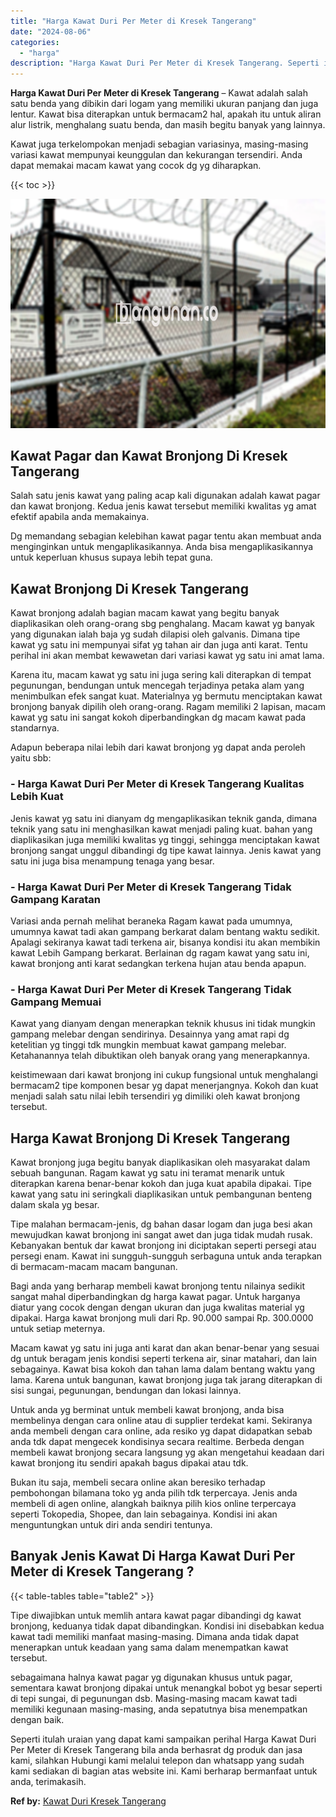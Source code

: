 ```yaml
---
title: "Harga Kawat Duri Per Meter di Kresek Tangerang"
date: "2024-08-06"
categories: 
  - "harga"
description: "Harga Kawat Duri Per Meter di Kresek Tangerang. Seperti itulah uraian yang dapat kami sampaikan perihal Harga Kawat Duri Per Meter di Kresek Tangerang bila a..."
---
```


**Harga Kawat Duri Per Meter di Kresek Tangerang** – Kawat adalah salah satu benda yang dibikin dari logam yang memiliki ukuran panjang dan juga lentur. Kawat bisa diterapkan untuk bermacam2 hal, apakah itu untuk aliran alur listrik, menghalang suatu benda, dan masih begitu banyak yang lainnya.

Kawat juga terkelompokan menjadi sebagian variasinya, masing-masing variasi kawat mempunyai keunggulan dan kekurangan tersendiri. Anda dapat memakai macam kawat yang cocok dg yg diharapkan.

{{< toc >}}

![Harga Kawat Duri Per Meter di Kresek Tangerang](/images/jual-kawat-murah04.png)

## Kawat Pagar dan Kawat Bronjong Di Kresek Tangerang

Salah satu jenis kawat yang paling acap kali digunakan adalah kawat pagar dan kawat bronjong. Kedua jenis kawat tersebut memiliki kwalitas yg amat efektif apabila anda memakainya.

Dg memandang sebagian kelebihan kawat pagar tentu akan membuat anda menginginkan untuk mengaplikasikannya. Anda bisa mengaplikasikannya untuk keperluan khusus supaya lebih tepat guna.

## Kawat Bronjong Di Kresek Tangerang

Kawat bronjong adalah bagian macam kawat yang begitu banyak diaplikasikan oleh orang-orang sbg penghalang. Macam kawat yg banyak yang digunakan ialah baja yg sudah dilapisi oleh galvanis. Dimana tipe kawat yg satu ini mempunyai sifat yg tahan air dan juga anti karat. Tentu perihal ini akan membat kewawetan dari variasi kawat yg satu ini amat lama.

Karena itu, macam kawat yg satu ini juga sering kali diterapkan di tempat pegunungan, bendungan untuk mencegah terjadinya petaka alam yang menimbulkan efek sangat kuat. Materialnya yg bermutu menciptakan kawat bronjong banyak dipilih oleh orang-orang. Ragam memiliki 2 lapisan, macam kawat yg satu ini sangat kokoh diperbandingkan dg macam kawat pada standarnya.

Adapun beberapa nilai lebih dari kawat bronjong yg dapat anda peroleh yaitu sbb:

### \- Harga Kawat Duri Per Meter di Kresek Tangerang Kualitas Lebih Kuat

Jenis kawat yg satu ini dianyam dg mengaplikasikan teknik ganda, dimana teknik yang satu ini menghasilkan kawat menjadi paling kuat. bahan yang diaplikasikan juga memiliki kwalitas yg tinggi, sehingga menciptakan kawat bronjong sangat unggul dibandingi dg tipe kawat lainnya. Jenis kawat yang satu ini juga bisa menampung tenaga yang besar.

### \- Harga Kawat Duri Per Meter di Kresek Tangerang Tidak Gampang Karatan

Variasi anda pernah melihat beraneka Ragam kawat pada umumnya, umumnya kawat tadi akan gampang berkarat dalam bentang waktu sedikit. Apalagi sekiranya kawat tadi terkena air, bisanya kondisi itu akan membikin kawat Lebih Gampang berkarat. Berlainan dg ragam kawat yang satu ini, kawat bronjong anti karat sedangkan terkena hujan atau benda apapun.

### \- Harga Kawat Duri Per Meter di Kresek Tangerang Tidak Gampang Memuai

Kawat yang dianyam dengan menerapkan teknik khusus ini tidak mungkin gampang melebar dengan sendirinya. Desainnya yang amat rapi dg ketelitian yg tinggi tdk mungkin membuat kawat gampang melebar. Ketahanannya telah dibuktikan oleh banyak orang yang menerapkannya.

keistimewaan dari kawat bronjong ini cukup fungsional untuk menghalangi bermacam2 tipe komponen besar yg dapat menerjangnya. Kokoh dan kuat menjadi salah satu nilai lebih tersendiri yg dimiliki oleh kawat bronjong tersebut.

## Harga Kawat Bronjong Di Kresek Tangerang

Kawat bronjong juga begitu banyak diaplikasikan oleh masyarakat dalam sebuah bangunan. Ragam kawat yg satu ini teramat menarik untuk diterapkan karena benar-benar kokoh dan juga kuat apabila dipakai. Tipe kawat yang satu ini seringkali diaplikasikan untuk pembangunan benteng dalam skala yg besar.

Tipe malahan bermacam-jenis, dg bahan dasar logam dan juga besi akan mewujudkan kawat bronjong ini sangat awet dan juga tidak mudah rusak. Kebanyakan bentuk dar kawat bronjong ini diciptakan seperti persegi atau persegi enam. Kawat ini sungguh-sungguh serbaguna untuk anda terapkan di bermacam-macam macam bangunan.

Bagi anda yang berharap membeli kawat bronjong tentu nilainya sedikit sangat mahal diperbandingkan dg harga kawat pagar. Untuk harganya diatur yang cocok dengan dengan ukuran dan juga kwalitas material yg dipakai. Harga kawat bronjong muli dari Rp. 90.000 sampai Rp. 300.0000 untuk setiap meternya.

Macam kawat yg satu ini juga anti karat dan akan benar-benar yang sesuai dg untuk beragam jenis kondisi seperti terkena air, sinar matahari, dan lain sebagainya. Kawat bisa kokoh dan tahan lama dalam bentang waktu yang lama. Karena untuk bangunan, kawat bronjong juga tak jarang diterapkan di sisi sungai, pegunungan, bendungan dan lokasi lainnya.

Untuk anda yg berminat untuk membeli kawat bronjong, anda bisa membelinya dengan cara online atau di supplier terdekat kami. Sekiranya anda membeli dengan cara online, ada resiko yg dapat didapatkan sebab anda tdk dapat mengecek kondisinya secara realtime. Berbeda dengan membeli kawat bronjong secara langsung yg akan mengetahui keadaan dari kawat bronjong itu sendiri apakah bagus dipakai atau tdk.

Bukan itu saja, membeli secara online akan beresiko terhadap pembohongan bilamana toko yg anda pilih tdk terpercaya. Jenis anda membeli di agen online, alangkah baiknya pilih kios online terpercaya seperti Tokopedia, Shopee, dan lain sebagainya. Kondisi ini akan menguntungkan untuk diri anda sendiri tentunya.

## Banyak Jenis Kawat Di Harga Kawat Duri Per Meter di Kresek Tangerang ?

{{< table-tables table="table2" >}}

Tipe diwajibkan untuk memlih antara kawat pagar dibandingi dg kawat bronjong, keduanya tidak dapat dibandingkan. Kondisi ini disebabkan kedua kawat tadi memiliki manfaat masing-masing. Dimana anda tidak dapat menerapkan untuk keadaan yang sama dalam menempatkan kawat tersebut.

sebagaimana halnya kawat pagar yg digunakan khusus untuk pagar, sementara kawat bronjong dipakai untuk menangkal bobot yg besar seperti di tepi sungai, di pegunungan dsb. Masing-masing macam kawat tadi memiliki kegunaan masing-masing, anda sepatutnya bisa menempatkan dengan baik.

Seperti itulah uraian yang dapat kami sampaikan perihal Harga Kawat Duri Per Meter di Kresek Tangerang bila anda berhasrat dg produk dan jasa kami, silahkan Hubungi kami melalui telepon dan whatsapp yang sudah kami sediakan di bagian atas website ini. Kami berharap bermanfaat untuk anda, terimakasih.

**Ref by:** [Kawat Duri Kresek Tangerang](https://id.wikipedia.org/wiki/Kawat)

